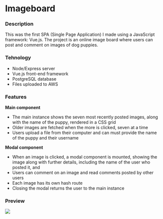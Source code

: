 # Imageboard

### Description 

This was the first SPA (Single Page Application) I made using a JavaScript framework: Vue.js. The project is an online image board where users can post and comment on images of dog puppies.

### Tehnology

* Node/Express server
* Vue.js front-end framework
* PostgreSQL database
* Files uploaded to AWS

### Features

**Main component**

* The main instance shows the seven most recently posted images, along with the name of the puppy, rendered in a CSS grid
* Older images are fetched when the more is clicked, seven at a time
* Users upload a file from their computer and can must provide the name of the puppy and their username  

**Modal component**

* When an image is clicked, a modal component is mounted, showing the image along with further details, including the name of the user who posted it, and
* Users can comment on an image and read comments posted by other users
* Each image has its own hash route
* Closing the modal returns the user to the main instance

### Preview

![](imageboard.gif)
